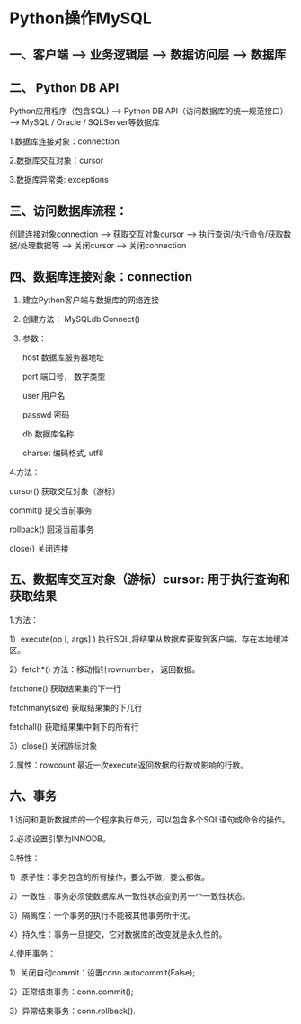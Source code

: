 # Python操作MySQL


## 一、客户端 --> 业务逻辑层 --> 数据访问层 --> 数据库



## 二、 Python DB API

Python应用程序（包含SQL) --> Python DB API（访问数据库的统一规范接口） --> MySQL / Oracle / SQLServer等数据库

1.数据库连接对象：connection

2.数据库交互对象：cursor

3.数据库异常类: exceptions



## 三、访问数据库流程：

创建连接对象connection --> 获取交互对象cursor --> 执行查询/执行命令/获取数据/处理数据等 --> 关闭cursor --> 关闭connection


## 四、数据库连接对象：connection

1. 建立Python客户端与数据库的网络连接

2. 创建方法： MySQLdb.Connect()

3. 参数：


	host 数据库服务器地址

	port 端口号， 数字类型

	user 用户名

	passwd 密码

	db 数据库名称

	charset 编码格式, utf8



4.方法：

cursor() 获取交互对象（游标）

commit() 提交当前事务

rollback() 回滚当前事务

close() 关闭连接

## 五、数据库交互对象（游标）cursor: 用于执行查询和获取结果

1.方法：

1）execute(op [, args] )    执行SQL,将结果从数据库获取到客户端，存在本地缓冲区。


2）fetch*() 方法：移动指针rownumber， 返回数据。

fetchone() 获取结果集的下一行

fetchmany(size) 获取结果集的下几行

fetchall() 获取结果集中剩下的所有行


3）close() 关闭游标对象


2.属性：rowcount 最近一次execute返回数据的行数或影响的行数。



## 六、事务

1.访问和更新数据库的一个程序执行单元，可以包含多个SQL语句或命令的操作。

2.必须设置引擎为INNODB。

3.特性：

1）原子性：事务包含的所有操作，要么不做，要么都做。

2）一致性：事务必须使数据库从一致性状态变到另一个一致性状态。

3）隔离性：一个事务的执行不能被其他事务所干扰。

4）持久性：事务一旦提交，它对数据库的改变就是永久性的。


4.使用事务：

1）关闭自动commit：设置conn.autocommit(False);

2）正常结束事务：conn.commit();

3）异常结束事务：conn.rollback().




